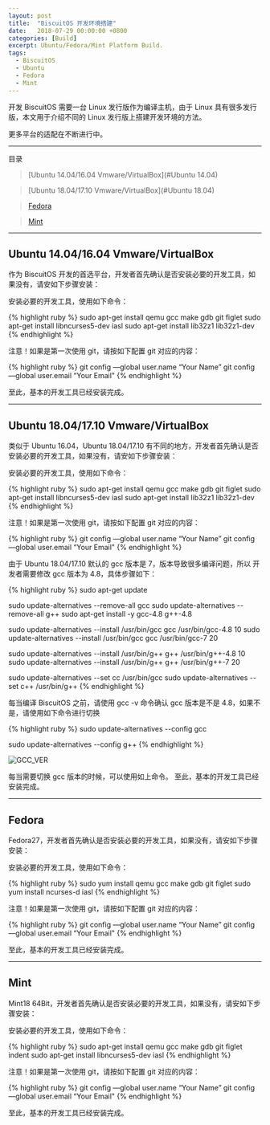 ```yaml
---
layout: post
title:  "BiscuitOS 开发环境搭建"
date:   2018-07-29 00:00:00 +0800
categories: [Build]
excerpt: Ubuntu/Fedora/Mint Platform Build.
tags:
  - BiscuitOS
  - Ubuntu
  - Fedora
  - Mint
---
```


开发 BiscuitOS 需要一台 Linux 发行版作为编译主机，由于 Linux 具有很多发行
版，本文用于介绍不同的 Linux 发行版上搭建开发环境的方法。

更多平台的适配在不断进行中。

--------------------------------------------------------
目录

> [Ubuntu 14.04/16.04 Vmware/VirtualBox](#Ubuntu 14.04)
    
> [Ubuntu 18.04/17.10 Vmware/VirtualBox](#Ubuntu 18.04)
    
> [Fedora](#Fedora)
    
> [Mint](#Mint)

--------------------------------------------------------

## <span id="Ubuntu 14.04">Ubuntu 14.04/16.04 Vmware/VirtualBox</span>

作为 BiscuitOS 开发的首选平台，开发者首先确认是否安装必要的开发工具，如
果没有，请安如下步骤安装：

安装必要的开发工具，使用如下命令：

{% highlight ruby %}
sudo apt-get install qemu gcc make gdb git figlet
sudo apt-get install libncurses5-dev iasl
sudo apt-get install lib32z1 lib32z1-dev
{% endhighlight %}

注意！如果是第一次使用 git，请按如下配置 git 对应的内容：

{% highlight ruby %}
git config —global user.name “Your Name”
git config —global user.email “Your Email"
{% endhighlight %}

至此，基本的开发工具已经安装完成。

----------------------------------------------------------

## <span id="Ubuntu 18.04">Ubuntu 18.04/17.10 Vmware/VirtualBox</span>

类似于 Ubuntu 16.04，Ubuntu 18.04/17.10 有不同的地方，开发者首先确认是否
安装必要的开发工具，如果没有，请安如下步骤安装：

安装必要的开发工具，使用如下命令：

{% highlight ruby %}
sudo apt-get install qemu gcc make gdb git figlet
sudo apt-get install libncurses5-dev iasl
sudo apt-get install lib32z1 lib32z1-dev
{% endhighlight %}

注意！如果是第一次使用 git，请按如下配置 git 对应的内容：

{% highlight ruby %}
git config —global user.name “Your Name”
git config —global user.email “Your Email"
{% endhighlight %}

由于 Ubuntu 18.04/17.10 默认的 gcc 版本是 7，版本导致很多编译问题，所以
开发者需要修改 gcc 版本为 4.8，具体步骤如下：

{% highlight ruby %}
sudo apt-get update

sudo update-alternatives --remove-all gcc
sudo update-alternatives --remove-all g++
sudo apt-get install -y gcc-4.8 g++-4.8 

sudo update-alternatives --install /usr/bin/gcc gcc /usr/bin/gcc-4.8 10
sudo update-alternatives --install /usr/bin/gcc gcc /usr/bin/gcc-7   20

sudo update-alternatives --install /usr/bin/g++ g++ /usr/bin/g++-4.8 10
sudo update-alternatives --install /usr/bin/g++ g++ /usr/bin/g++-7   20

sudo update-alternatives --set cc /usr/bin/gcc
sudo update-alternatives --set c++ /usr/bin/g++
{% endhighlight %}

每当编译 BiscuitOS 之前，请使用 gcc -v 命令确认 gcc 版本是不是 4.8，如果不是，请使用如下命令进行切换

{% highlight ruby %}
sudo update-alternatives --config gcc

sudo update-alternatives --config g++
{% endhighlight %}

![GCC_VER](https://gitee.com/BiscuitOS_team/PictureSet/raw/Gitee/BiscuitOS/buildroot/VFS000029.png)

每当需要切换 gcc 版本的时候，可以使用如上命令。
至此，基本的开发工具已经安装完成。

-------------------------------------------------------------

## <span id="Fedora">Fedora</span>

Fedora27，开发者首先确认是否安装必要的开发工具，如果没有，请安如下步骤安装：

安装必要的开发工具，使用如下命令：

{% highlight ruby %}
sudo yum install qemu gcc make gdb git figlet
sudo yum install ncurses-d iasl
{% endhighlight %}

注意！如果是第一次使用 git，请按如下配置 git 对应的内容：

{% highlight ruby %}
git config —global user.name “Your Name”
git config —global user.email “Your Email"
{% endhighlight %}

至此，基本的开发工具已经安装完成。

----------------------------------------------------------

## <span id="Mint">Mint</span>

Mint18 64Bit，开发者首先确认是否安装必要的开发工具，如果没有，请安如下步骤安装：

安装必要的开发工具，使用如下命令：

{% highlight ruby %}
sudo apt-get install qemu gcc make gdb git figlet indent
sudo apt-get install libncurses5-dev iasl
{% endhighlight %}

注意！如果是第一次使用 git，请按如下配置 git 对应的内容：

{% highlight ruby %}
git config —global user.name “Your Name”
git config —global user.email “Your Email"
{% endhighlight %}

至此，基本的开发工具已经安装完成。
